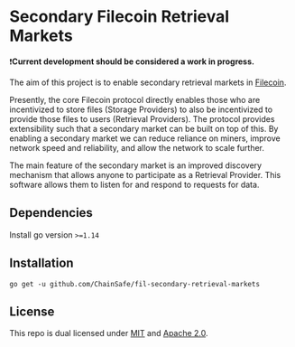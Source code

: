 # Secondary Filecoin Retrieval Markets

❗**Current development should be considered a work in progress.**

The aim of this project is to enable secondary retrieval markets in [Filecoin](https://filecoin.io/). 

Presently, the core Filecoin protocol directly enables those who are incentivized to store files (Storage Providers) to also be incentivized to provide those files to users (Retrieval Providers). The protocol provides extensibility such that a secondary market can be built on top of this. By enabling a secondary market we can reduce reliance on miners, improve network speed and reliability, and allow the network to scale further.

The main feature of the secondary market is an improved discovery mechanism that allows anyone to participate as a Retrieval Provider. This software allows them to listen for and respond to requests for data. 

## Dependencies

Install go version `>=1.14`

## Installation

```
go get -u github.com/ChainSafe/fil-secondary-retrieval-markets
```

## License

This repo is dual licensed under [MIT](/LICENSE-MIT) and [Apache 2.0](/LICENSE-APACHE).
